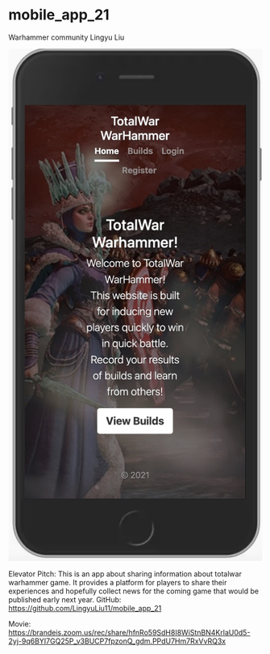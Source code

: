 # mobile_app_21

Warhammer community
Lingyu Liu


![Screenshot](home.jpg)

Elevator Pitch: 
This is an app about sharing information about totalwar warhammer game. It provides a platform for players to share their experiences and hopefully collect news for the coming game that would be published early next year.
GitHub:
https://github.com/LingyuLiu11/mobile_app_21

Movie:
https://brandeis.zoom.us/rec/share/hfnRo59SdH8I8WiStnBN4KrlaU0d5-2yj-9q6BYI7GQ25P_v3BUCP7fpzonQ_gdm.PPdU7Hm7RxVvRQ3x
